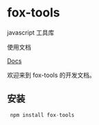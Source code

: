 # fox-tools
javascript 工具库

使用文档

[Docs](https://github.com/luohc92/fox-tools)

欢迎来到 fox-tools 的开发文档。

## 安装

```ts
 npm install fox-tools
```
